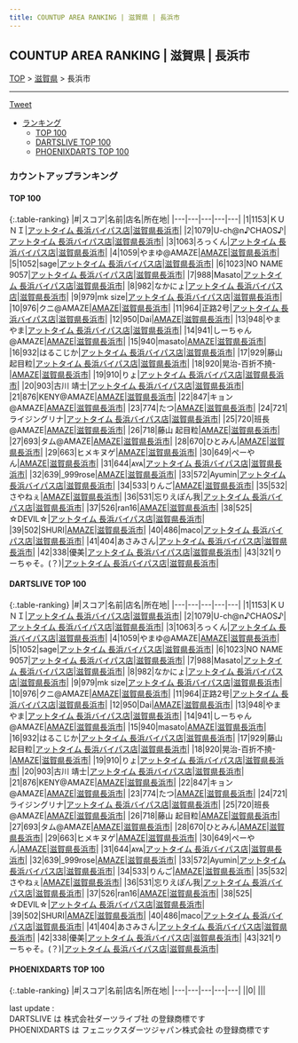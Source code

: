```yaml
---
title: COUNTUP AREA RANKING | 滋賀県 | 長浜市
---
```

## COUNTUP AREA RANKING | 滋賀県 | 長浜市

[TOP](/darts/rank/) > [滋賀県](/darts/rank/滋賀県/) > 長浜市

___

<a href="https://twitter.com/share?ref_src=twsrc%5Etfw" data-text="COUNTUP AREA RANKING | 滋賀県長浜市" class="twitter-share-button" data-hashtags="DARTSLIVE,PHOENIXDARTS,darts,ダーツ" data-show-count="false">Tweet</a>

* [ランキング](#カウントアップランキング)
    * [TOP 100](#top-100)
    * [DARTSLIVE TOP 100](#dartslive-top-100)
    * [PHOENIXDARTS TOP 100](#phoenixdarts-top-100)

### カウントアップランキング

#### TOP 100



{:.table-ranking}
|#|スコア|名前|店名|所在地|
|---|---|---|---|---|
|1|1153|<span class="rank-name-dl">ＫＵＮＩ</span>|<a href="https://search.dartslive.com/jp/shop/6e67cbae6aec0e7e0d9b047a20a7ba1e">アットタイム 長浜バイパス店</a>|<a href="/darts/rank/滋賀県/長浜市">滋賀県長浜市</a>|
|2|1079|<span class="rank-name-dl">U-ch@n♪CHAOS♪</span>|<a href="https://search.dartslive.com/jp/shop/6e67cbae6aec0e7e0d9b047a20a7ba1e">アットタイム 長浜バイパス店</a>|<a href="/darts/rank/滋賀県/長浜市">滋賀県長浜市</a>|
|3|1063|<span class="rank-name-dl">ろっくん</span>|<a href="https://search.dartslive.com/jp/shop/6e67cbae6aec0e7e0d9b047a20a7ba1e">アットタイム 長浜バイパス店</a>|<a href="/darts/rank/滋賀県/長浜市">滋賀県長浜市</a>|
|4|1059|<span class="rank-name-dl">やまゆ@AMAZE</span>|<a href="https://search.dartslive.com/jp/shop/6ca66964868b40bf25d56fb0e5c39bac">AMAZE</a>|<a href="/darts/rank/滋賀県/長浜市">滋賀県長浜市</a>|
|5|1052|<span class="rank-name-dl">sage</span>|<a href="https://search.dartslive.com/jp/shop/6e67cbae6aec0e7e0d9b047a20a7ba1e">アットタイム 長浜バイパス店</a>|<a href="/darts/rank/滋賀県/長浜市">滋賀県長浜市</a>|
|6|1023|<span class="rank-name-dl">NO NAME 9057</span>|<a href="https://search.dartslive.com/jp/shop/6e67cbae6aec0e7e0d9b047a20a7ba1e">アットタイム 長浜バイパス店</a>|<a href="/darts/rank/滋賀県/長浜市">滋賀県長浜市</a>|
|7|988|<span class="rank-name-dl">Masato</span>|<a href="https://search.dartslive.com/jp/shop/6e67cbae6aec0e7e0d9b047a20a7ba1e">アットタイム 長浜バイパス店</a>|<a href="/darts/rank/滋賀県/長浜市">滋賀県長浜市</a>|
|8|982|<span class="rank-name-dl">なかにょ</span>|<a href="https://search.dartslive.com/jp/shop/6e67cbae6aec0e7e0d9b047a20a7ba1e">アットタイム 長浜バイパス店</a>|<a href="/darts/rank/滋賀県/長浜市">滋賀県長浜市</a>|
|9|979|<span class="rank-name-dl">mk size</span>|<a href="https://search.dartslive.com/jp/shop/6e67cbae6aec0e7e0d9b047a20a7ba1e">アットタイム 長浜バイパス店</a>|<a href="/darts/rank/滋賀県/長浜市">滋賀県長浜市</a>|
|10|976|<span class="rank-name-dl">クニ@AMAZE</span>|<a href="https://search.dartslive.com/jp/shop/6ca66964868b40bf25d56fb0e5c39bac">AMAZE</a>|<a href="/darts/rank/滋賀県/長浜市">滋賀県長浜市</a>|
|11|964|<span class="rank-name-dl">正路2号</span>|<a href="https://search.dartslive.com/jp/shop/6e67cbae6aec0e7e0d9b047a20a7ba1e">アットタイム 長浜バイパス店</a>|<a href="/darts/rank/滋賀県/長浜市">滋賀県長浜市</a>|
|12|950|<span class="rank-name-dl">Dai</span>|<a href="https://search.dartslive.com/jp/shop/6ca66964868b40bf25d56fb0e5c39bac">AMAZE</a>|<a href="/darts/rank/滋賀県/長浜市">滋賀県長浜市</a>|
|13|948|<span class="rank-name-dl">やまやま</span>|<a href="https://search.dartslive.com/jp/shop/6e67cbae6aec0e7e0d9b047a20a7ba1e">アットタイム 長浜バイパス店</a>|<a href="/darts/rank/滋賀県/長浜市">滋賀県長浜市</a>|
|14|941|<span class="rank-name-dl">しーちゃん@AMAZE</span>|<a href="https://search.dartslive.com/jp/shop/6ca66964868b40bf25d56fb0e5c39bac">AMAZE</a>|<a href="/darts/rank/滋賀県/長浜市">滋賀県長浜市</a>|
|15|940|<span class="rank-name-dl">masato</span>|<a href="https://search.dartslive.com/jp/shop/6ca66964868b40bf25d56fb0e5c39bac">AMAZE</a>|<a href="/darts/rank/滋賀県/長浜市">滋賀県長浜市</a>|
|16|932|<span class="rank-name-dl">はるこじか</span>|<a href="https://search.dartslive.com/jp/shop/6e67cbae6aec0e7e0d9b047a20a7ba1e">アットタイム 長浜バイパス店</a>|<a href="/darts/rank/滋賀県/長浜市">滋賀県長浜市</a>|
|17|929|<span class="rank-name-dl">藤山 起目粒</span>|<a href="https://search.dartslive.com/jp/shop/6e67cbae6aec0e7e0d9b047a20a7ba1e">アットタイム 長浜バイパス店</a>|<a href="/darts/rank/滋賀県/長浜市">滋賀県長浜市</a>|
|18|920|<span class="rank-name-dl">晃治-百折不撓-</span>|<a href="https://search.dartslive.com/jp/shop/6ca66964868b40bf25d56fb0e5c39bac">AMAZE</a>|<a href="/darts/rank/滋賀県/長浜市">滋賀県長浜市</a>|
|19|910|<span class="rank-name-dl">りょ</span>|<a href="https://search.dartslive.com/jp/shop/6e67cbae6aec0e7e0d9b047a20a7ba1e">アットタイム 長浜バイパス店</a>|<a href="/darts/rank/滋賀県/長浜市">滋賀県長浜市</a>|
|20|903|<span class="rank-name-dl">古川 靖士</span>|<a href="https://search.dartslive.com/jp/shop/6e67cbae6aec0e7e0d9b047a20a7ba1e">アットタイム 長浜バイパス店</a>|<a href="/darts/rank/滋賀県/長浜市">滋賀県長浜市</a>|
|21|876|<span class="rank-name-dl">KENY@AMAZE</span>|<a href="https://search.dartslive.com/jp/shop/6ca66964868b40bf25d56fb0e5c39bac">AMAZE</a>|<a href="/darts/rank/滋賀県/長浜市">滋賀県長浜市</a>|
|22|847|<span class="rank-name-dl">キョン@AMAZE</span>|<a href="https://search.dartslive.com/jp/shop/6ca66964868b40bf25d56fb0e5c39bac">AMAZE</a>|<a href="/darts/rank/滋賀県/長浜市">滋賀県長浜市</a>|
|23|774|<span class="rank-name-dl">たつ</span>|<a href="https://search.dartslive.com/jp/shop/6ca66964868b40bf25d56fb0e5c39bac">AMAZE</a>|<a href="/darts/rank/滋賀県/長浜市">滋賀県長浜市</a>|
|24|721|<span class="rank-name-dl">ライジングリナ</span>|<a href="https://search.dartslive.com/jp/shop/6e67cbae6aec0e7e0d9b047a20a7ba1e">アットタイム 長浜バイパス店</a>|<a href="/darts/rank/滋賀県/長浜市">滋賀県長浜市</a>|
|25|720|<span class="rank-name-dl">班長@AMAZE</span>|<a href="https://search.dartslive.com/jp/shop/6ca66964868b40bf25d56fb0e5c39bac">AMAZE</a>|<a href="/darts/rank/滋賀県/長浜市">滋賀県長浜市</a>|
|26|718|<span class="rank-name-dl">藤山 起目粒</span>|<a href="https://search.dartslive.com/jp/shop/6ca66964868b40bf25d56fb0e5c39bac">AMAZE</a>|<a href="/darts/rank/滋賀県/長浜市">滋賀県長浜市</a>|
|27|693|<span class="rank-name-dl">タム@AMAZE</span>|<a href="https://search.dartslive.com/jp/shop/6ca66964868b40bf25d56fb0e5c39bac">AMAZE</a>|<a href="/darts/rank/滋賀県/長浜市">滋賀県長浜市</a>|
|28|670|<span class="rank-name-dl">ひとみん</span>|<a href="https://search.dartslive.com/jp/shop/6ca66964868b40bf25d56fb0e5c39bac">AMAZE</a>|<a href="/darts/rank/滋賀県/長浜市">滋賀県長浜市</a>|
|29|663|<span class="rank-name-dl">ヒメキヌゲ</span>|<a href="https://search.dartslive.com/jp/shop/6ca66964868b40bf25d56fb0e5c39bac">AMAZE</a>|<a href="/darts/rank/滋賀県/長浜市">滋賀県長浜市</a>|
|30|649|<span class="rank-name-dl">ぺーやん</span>|<a href="https://search.dartslive.com/jp/shop/6ca66964868b40bf25d56fb0e5c39bac">AMAZE</a>|<a href="/darts/rank/滋賀県/長浜市">滋賀県長浜市</a>|
|31|644|<span class="rank-name-dl">ᴀʏᴀ</span>|<a href="https://search.dartslive.com/jp/shop/6e67cbae6aec0e7e0d9b047a20a7ba1e">アットタイム 長浜バイパス店</a>|<a href="/darts/rank/滋賀県/長浜市">滋賀県長浜市</a>|
|32|639|<span class="rank-name-dl">_999rose</span>|<a href="https://search.dartslive.com/jp/shop/6ca66964868b40bf25d56fb0e5c39bac">AMAZE</a>|<a href="/darts/rank/滋賀県/長浜市">滋賀県長浜市</a>|
|33|572|<span class="rank-name-dl">Ayumin</span>|<a href="https://search.dartslive.com/jp/shop/6e67cbae6aec0e7e0d9b047a20a7ba1e">アットタイム 長浜バイパス店</a>|<a href="/darts/rank/滋賀県/長浜市">滋賀県長浜市</a>|
|34|533|<span class="rank-name-dl">りんご</span>|<a href="https://search.dartslive.com/jp/shop/6ca66964868b40bf25d56fb0e5c39bac">AMAZE</a>|<a href="/darts/rank/滋賀県/長浜市">滋賀県長浜市</a>|
|35|532|<span class="rank-name-dl">さやねぇ</span>|<a href="https://search.dartslive.com/jp/shop/6ca66964868b40bf25d56fb0e5c39bac">AMAZE</a>|<a href="/darts/rank/滋賀県/長浜市">滋賀県長浜市</a>|
|36|531|<span class="rank-name-dl">忘りえぽん我</span>|<a href="https://search.dartslive.com/jp/shop/6e67cbae6aec0e7e0d9b047a20a7ba1e">アットタイム 長浜バイパス店</a>|<a href="/darts/rank/滋賀県/長浜市">滋賀県長浜市</a>|
|37|526|<span class="rank-name-dl">ran16</span>|<a href="https://search.dartslive.com/jp/shop/6ca66964868b40bf25d56fb0e5c39bac">AMAZE</a>|<a href="/darts/rank/滋賀県/長浜市">滋賀県長浜市</a>|
|38|525|<span class="rank-name-dl">☆DEVIL☆</span>|<a href="https://search.dartslive.com/jp/shop/6e67cbae6aec0e7e0d9b047a20a7ba1e">アットタイム 長浜バイパス店</a>|<a href="/darts/rank/滋賀県/長浜市">滋賀県長浜市</a>|
|39|502|<span class="rank-name-dl">SHURI</span>|<a href="https://search.dartslive.com/jp/shop/6ca66964868b40bf25d56fb0e5c39bac">AMAZE</a>|<a href="/darts/rank/滋賀県/長浜市">滋賀県長浜市</a>|
|40|486|<span class="rank-name-dl">maco</span>|<a href="https://search.dartslive.com/jp/shop/6e67cbae6aec0e7e0d9b047a20a7ba1e">アットタイム 長浜バイパス店</a>|<a href="/darts/rank/滋賀県/長浜市">滋賀県長浜市</a>|
|41|404|<span class="rank-name-dl">あさみさん</span>|<a href="https://search.dartslive.com/jp/shop/6e67cbae6aec0e7e0d9b047a20a7ba1e">アットタイム 長浜バイパス店</a>|<a href="/darts/rank/滋賀県/長浜市">滋賀県長浜市</a>|
|42|338|<span class="rank-name-dl">優美</span>|<a href="https://search.dartslive.com/jp/shop/6e67cbae6aec0e7e0d9b047a20a7ba1e">アットタイム 長浜バイパス店</a>|<a href="/darts/rank/滋賀県/長浜市">滋賀県長浜市</a>|
|43|321|<span class="rank-name-dl">りーちゃそ。(？)</span>|<a href="https://search.dartslive.com/jp/shop/6e67cbae6aec0e7e0d9b047a20a7ba1e">アットタイム 長浜バイパス店</a>|<a href="/darts/rank/滋賀県/長浜市">滋賀県長浜市</a>|


#### DARTSLIVE TOP 100



{:.table-ranking}
|#|スコア|名前|店名|所在地|
|---|---|---|---|---|
|1|1153|<span class="rank-name-dl">ＫＵＮＩ</span>|<a href="https://search.dartslive.com/jp/shop/6e67cbae6aec0e7e0d9b047a20a7ba1e">アットタイム 長浜バイパス店</a>|<a href="/darts/rank/滋賀県/長浜市">滋賀県長浜市</a>|
|2|1079|<span class="rank-name-dl">U-ch@n♪CHAOS♪</span>|<a href="https://search.dartslive.com/jp/shop/6e67cbae6aec0e7e0d9b047a20a7ba1e">アットタイム 長浜バイパス店</a>|<a href="/darts/rank/滋賀県/長浜市">滋賀県長浜市</a>|
|3|1063|<span class="rank-name-dl">ろっくん</span>|<a href="https://search.dartslive.com/jp/shop/6e67cbae6aec0e7e0d9b047a20a7ba1e">アットタイム 長浜バイパス店</a>|<a href="/darts/rank/滋賀県/長浜市">滋賀県長浜市</a>|
|4|1059|<span class="rank-name-dl">やまゆ@AMAZE</span>|<a href="https://search.dartslive.com/jp/shop/6ca66964868b40bf25d56fb0e5c39bac">AMAZE</a>|<a href="/darts/rank/滋賀県/長浜市">滋賀県長浜市</a>|
|5|1052|<span class="rank-name-dl">sage</span>|<a href="https://search.dartslive.com/jp/shop/6e67cbae6aec0e7e0d9b047a20a7ba1e">アットタイム 長浜バイパス店</a>|<a href="/darts/rank/滋賀県/長浜市">滋賀県長浜市</a>|
|6|1023|<span class="rank-name-dl">NO NAME 9057</span>|<a href="https://search.dartslive.com/jp/shop/6e67cbae6aec0e7e0d9b047a20a7ba1e">アットタイム 長浜バイパス店</a>|<a href="/darts/rank/滋賀県/長浜市">滋賀県長浜市</a>|
|7|988|<span class="rank-name-dl">Masato</span>|<a href="https://search.dartslive.com/jp/shop/6e67cbae6aec0e7e0d9b047a20a7ba1e">アットタイム 長浜バイパス店</a>|<a href="/darts/rank/滋賀県/長浜市">滋賀県長浜市</a>|
|8|982|<span class="rank-name-dl">なかにょ</span>|<a href="https://search.dartslive.com/jp/shop/6e67cbae6aec0e7e0d9b047a20a7ba1e">アットタイム 長浜バイパス店</a>|<a href="/darts/rank/滋賀県/長浜市">滋賀県長浜市</a>|
|9|979|<span class="rank-name-dl">mk size</span>|<a href="https://search.dartslive.com/jp/shop/6e67cbae6aec0e7e0d9b047a20a7ba1e">アットタイム 長浜バイパス店</a>|<a href="/darts/rank/滋賀県/長浜市">滋賀県長浜市</a>|
|10|976|<span class="rank-name-dl">クニ@AMAZE</span>|<a href="https://search.dartslive.com/jp/shop/6ca66964868b40bf25d56fb0e5c39bac">AMAZE</a>|<a href="/darts/rank/滋賀県/長浜市">滋賀県長浜市</a>|
|11|964|<span class="rank-name-dl">正路2号</span>|<a href="https://search.dartslive.com/jp/shop/6e67cbae6aec0e7e0d9b047a20a7ba1e">アットタイム 長浜バイパス店</a>|<a href="/darts/rank/滋賀県/長浜市">滋賀県長浜市</a>|
|12|950|<span class="rank-name-dl">Dai</span>|<a href="https://search.dartslive.com/jp/shop/6ca66964868b40bf25d56fb0e5c39bac">AMAZE</a>|<a href="/darts/rank/滋賀県/長浜市">滋賀県長浜市</a>|
|13|948|<span class="rank-name-dl">やまやま</span>|<a href="https://search.dartslive.com/jp/shop/6e67cbae6aec0e7e0d9b047a20a7ba1e">アットタイム 長浜バイパス店</a>|<a href="/darts/rank/滋賀県/長浜市">滋賀県長浜市</a>|
|14|941|<span class="rank-name-dl">しーちゃん@AMAZE</span>|<a href="https://search.dartslive.com/jp/shop/6ca66964868b40bf25d56fb0e5c39bac">AMAZE</a>|<a href="/darts/rank/滋賀県/長浜市">滋賀県長浜市</a>|
|15|940|<span class="rank-name-dl">masato</span>|<a href="https://search.dartslive.com/jp/shop/6ca66964868b40bf25d56fb0e5c39bac">AMAZE</a>|<a href="/darts/rank/滋賀県/長浜市">滋賀県長浜市</a>|
|16|932|<span class="rank-name-dl">はるこじか</span>|<a href="https://search.dartslive.com/jp/shop/6e67cbae6aec0e7e0d9b047a20a7ba1e">アットタイム 長浜バイパス店</a>|<a href="/darts/rank/滋賀県/長浜市">滋賀県長浜市</a>|
|17|929|<span class="rank-name-dl">藤山 起目粒</span>|<a href="https://search.dartslive.com/jp/shop/6e67cbae6aec0e7e0d9b047a20a7ba1e">アットタイム 長浜バイパス店</a>|<a href="/darts/rank/滋賀県/長浜市">滋賀県長浜市</a>|
|18|920|<span class="rank-name-dl">晃治-百折不撓-</span>|<a href="https://search.dartslive.com/jp/shop/6ca66964868b40bf25d56fb0e5c39bac">AMAZE</a>|<a href="/darts/rank/滋賀県/長浜市">滋賀県長浜市</a>|
|19|910|<span class="rank-name-dl">りょ</span>|<a href="https://search.dartslive.com/jp/shop/6e67cbae6aec0e7e0d9b047a20a7ba1e">アットタイム 長浜バイパス店</a>|<a href="/darts/rank/滋賀県/長浜市">滋賀県長浜市</a>|
|20|903|<span class="rank-name-dl">古川 靖士</span>|<a href="https://search.dartslive.com/jp/shop/6e67cbae6aec0e7e0d9b047a20a7ba1e">アットタイム 長浜バイパス店</a>|<a href="/darts/rank/滋賀県/長浜市">滋賀県長浜市</a>|
|21|876|<span class="rank-name-dl">KENY@AMAZE</span>|<a href="https://search.dartslive.com/jp/shop/6ca66964868b40bf25d56fb0e5c39bac">AMAZE</a>|<a href="/darts/rank/滋賀県/長浜市">滋賀県長浜市</a>|
|22|847|<span class="rank-name-dl">キョン@AMAZE</span>|<a href="https://search.dartslive.com/jp/shop/6ca66964868b40bf25d56fb0e5c39bac">AMAZE</a>|<a href="/darts/rank/滋賀県/長浜市">滋賀県長浜市</a>|
|23|774|<span class="rank-name-dl">たつ</span>|<a href="https://search.dartslive.com/jp/shop/6ca66964868b40bf25d56fb0e5c39bac">AMAZE</a>|<a href="/darts/rank/滋賀県/長浜市">滋賀県長浜市</a>|
|24|721|<span class="rank-name-dl">ライジングリナ</span>|<a href="https://search.dartslive.com/jp/shop/6e67cbae6aec0e7e0d9b047a20a7ba1e">アットタイム 長浜バイパス店</a>|<a href="/darts/rank/滋賀県/長浜市">滋賀県長浜市</a>|
|25|720|<span class="rank-name-dl">班長@AMAZE</span>|<a href="https://search.dartslive.com/jp/shop/6ca66964868b40bf25d56fb0e5c39bac">AMAZE</a>|<a href="/darts/rank/滋賀県/長浜市">滋賀県長浜市</a>|
|26|718|<span class="rank-name-dl">藤山 起目粒</span>|<a href="https://search.dartslive.com/jp/shop/6ca66964868b40bf25d56fb0e5c39bac">AMAZE</a>|<a href="/darts/rank/滋賀県/長浜市">滋賀県長浜市</a>|
|27|693|<span class="rank-name-dl">タム@AMAZE</span>|<a href="https://search.dartslive.com/jp/shop/6ca66964868b40bf25d56fb0e5c39bac">AMAZE</a>|<a href="/darts/rank/滋賀県/長浜市">滋賀県長浜市</a>|
|28|670|<span class="rank-name-dl">ひとみん</span>|<a href="https://search.dartslive.com/jp/shop/6ca66964868b40bf25d56fb0e5c39bac">AMAZE</a>|<a href="/darts/rank/滋賀県/長浜市">滋賀県長浜市</a>|
|29|663|<span class="rank-name-dl">ヒメキヌゲ</span>|<a href="https://search.dartslive.com/jp/shop/6ca66964868b40bf25d56fb0e5c39bac">AMAZE</a>|<a href="/darts/rank/滋賀県/長浜市">滋賀県長浜市</a>|
|30|649|<span class="rank-name-dl">ぺーやん</span>|<a href="https://search.dartslive.com/jp/shop/6ca66964868b40bf25d56fb0e5c39bac">AMAZE</a>|<a href="/darts/rank/滋賀県/長浜市">滋賀県長浜市</a>|
|31|644|<span class="rank-name-dl">ᴀʏᴀ</span>|<a href="https://search.dartslive.com/jp/shop/6e67cbae6aec0e7e0d9b047a20a7ba1e">アットタイム 長浜バイパス店</a>|<a href="/darts/rank/滋賀県/長浜市">滋賀県長浜市</a>|
|32|639|<span class="rank-name-dl">_999rose</span>|<a href="https://search.dartslive.com/jp/shop/6ca66964868b40bf25d56fb0e5c39bac">AMAZE</a>|<a href="/darts/rank/滋賀県/長浜市">滋賀県長浜市</a>|
|33|572|<span class="rank-name-dl">Ayumin</span>|<a href="https://search.dartslive.com/jp/shop/6e67cbae6aec0e7e0d9b047a20a7ba1e">アットタイム 長浜バイパス店</a>|<a href="/darts/rank/滋賀県/長浜市">滋賀県長浜市</a>|
|34|533|<span class="rank-name-dl">りんご</span>|<a href="https://search.dartslive.com/jp/shop/6ca66964868b40bf25d56fb0e5c39bac">AMAZE</a>|<a href="/darts/rank/滋賀県/長浜市">滋賀県長浜市</a>|
|35|532|<span class="rank-name-dl">さやねぇ</span>|<a href="https://search.dartslive.com/jp/shop/6ca66964868b40bf25d56fb0e5c39bac">AMAZE</a>|<a href="/darts/rank/滋賀県/長浜市">滋賀県長浜市</a>|
|36|531|<span class="rank-name-dl">忘りえぽん我</span>|<a href="https://search.dartslive.com/jp/shop/6e67cbae6aec0e7e0d9b047a20a7ba1e">アットタイム 長浜バイパス店</a>|<a href="/darts/rank/滋賀県/長浜市">滋賀県長浜市</a>|
|37|526|<span class="rank-name-dl">ran16</span>|<a href="https://search.dartslive.com/jp/shop/6ca66964868b40bf25d56fb0e5c39bac">AMAZE</a>|<a href="/darts/rank/滋賀県/長浜市">滋賀県長浜市</a>|
|38|525|<span class="rank-name-dl">☆DEVIL☆</span>|<a href="https://search.dartslive.com/jp/shop/6e67cbae6aec0e7e0d9b047a20a7ba1e">アットタイム 長浜バイパス店</a>|<a href="/darts/rank/滋賀県/長浜市">滋賀県長浜市</a>|
|39|502|<span class="rank-name-dl">SHURI</span>|<a href="https://search.dartslive.com/jp/shop/6ca66964868b40bf25d56fb0e5c39bac">AMAZE</a>|<a href="/darts/rank/滋賀県/長浜市">滋賀県長浜市</a>|
|40|486|<span class="rank-name-dl">maco</span>|<a href="https://search.dartslive.com/jp/shop/6e67cbae6aec0e7e0d9b047a20a7ba1e">アットタイム 長浜バイパス店</a>|<a href="/darts/rank/滋賀県/長浜市">滋賀県長浜市</a>|
|41|404|<span class="rank-name-dl">あさみさん</span>|<a href="https://search.dartslive.com/jp/shop/6e67cbae6aec0e7e0d9b047a20a7ba1e">アットタイム 長浜バイパス店</a>|<a href="/darts/rank/滋賀県/長浜市">滋賀県長浜市</a>|
|42|338|<span class="rank-name-dl">優美</span>|<a href="https://search.dartslive.com/jp/shop/6e67cbae6aec0e7e0d9b047a20a7ba1e">アットタイム 長浜バイパス店</a>|<a href="/darts/rank/滋賀県/長浜市">滋賀県長浜市</a>|
|43|321|<span class="rank-name-dl">りーちゃそ。(？)</span>|<a href="https://search.dartslive.com/jp/shop/6e67cbae6aec0e7e0d9b047a20a7ba1e">アットタイム 長浜バイパス店</a>|<a href="/darts/rank/滋賀県/長浜市">滋賀県長浜市</a>|


#### PHOENIXDARTS TOP 100



{:.table-ranking}
|#|スコア|名前|店名|所在地|
|---|---|---|---|---|
||0|<span class="rank-name-dl"> </span>|<a href=""></a>|<a href="/darts/rank//"></a>|


<div class="footer border-top border-gray-light mt-5 pt-3 text-right text-gray">
    last update : <span style="font-weight: italic" id="foot_last_modified"></span><br />
    DARTSLIVE は 株式会社ダーツライブ社 の登録商標です<br />
    PHOENIXDARTS は フェニックスダーツジャパン株式会社 の登録商標です<br />
</div>

<script src="https://cdnjs.cloudflare.com/ajax/libs/jquery.tablesorter/2.31.3/js/jquery.tablesorter.min.js" integrity="sha512-qzgd5cYSZcosqpzpn7zF2ZId8f/8CHmFKZ8j7mU4OUXTNRd5g+ZHBPsgKEwoqxCtdQvExE5LprwwPAgoicguNg==" crossorigin="anonymous" referrerpolicy="no-referrer"></script>
<link rel="stylesheet" href="https://cdnjs.cloudflare.com/ajax/libs/jquery.tablesorter/2.31.3/css/theme.default.min.css" integrity="sha512-wghhOJkjQX0Lh3NSWvNKeZ0ZpNn+SPVXX1Qyc9OCaogADktxrBiBdKGDoqVUOyhStvMBmJQ8ZdMHiR3wuEq8+w==" crossorigin="anonymous" referrerpolicy="no-referrer" />
<script>
$(function() {
    $(".table-ranking").tablesorter({sortList:[[0, 0]]});
    $("#foot_last_modified").text(formatDate(new Date(document.lastModified), 'yyyy-MM-dd HH:mm:ss'));
});
</script>

<script async src="https://platform.twitter.com/widgets.js" charset="utf-8"></script>